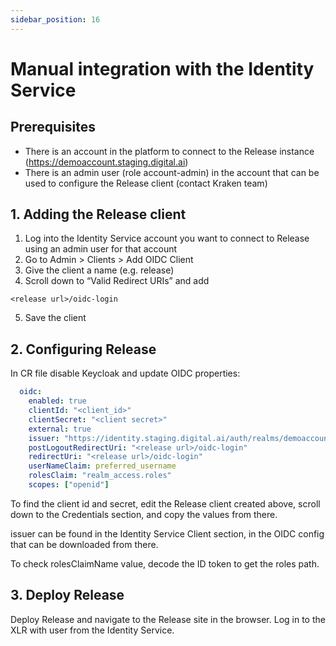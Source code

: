 ```yaml
---
sidebar_position: 16
---
```


#  Manual integration with the Identity Service

## Prerequisites
- There is an account in the platform to connect to the Release instance (https://demoaccount.staging.digital.ai)
- There is an admin user (role account-admin) in the account that can be used to configure the Release client (contact Kraken team)

## 1. Adding the Release client
1. Log into the Identity Service account you want to connect to Release using an admin user for that account
2. Go to Admin > Clients > Add OIDC Client
3. Give the client a name (e.g. release)
4. Scroll down to “Valid Redirect URIs” and add
```text
<release url>/oidc-login
```
5. Save the client

## 2. Configuring Release
In CR file disable Keycloak and update OIDC properties:
```yaml
  oidc:
    enabled: true
    clientId: "<client_id>"
    clientSecret: "<client secret>"
    external: true
    issuer: "https://identity.staging.digital.ai/auth/realms/demoaccount"
    postLogoutRedirectUri: "<release url>/oidc-login"
    redirectUri: "<release url>/oidc-login"
    userNameClaim: preferred_username
    rolesClaim: "realm_access.roles"
    scopes: ["openid"]
```
To find the client id and secret, edit the Release client created above, scroll down to the Credentials section, and copy the values from there.

issuer can be found in the Identity Service Client section, in the OIDC config that can be downloaded from there.

To check rolesClaimName value, decode the ID token to get the roles path.

## 3. Deploy Release
Deploy Release and navigate to the Release site in the browser. Log in to the XLR with user from the Identity Service.
   
